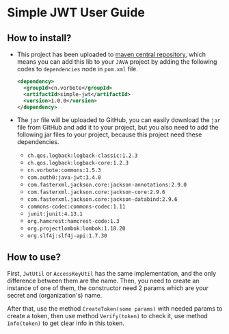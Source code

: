# Simple JWT User Guide

## How to install?

- This project has been uploaded to [maven central repository](https://repo1.maven.org/maven2/cn/vorbote), which means
  you can add this lib to your `JAVA` project by adding the following codes to `dependencies` node in `pom.xml` file.
  ```xml
  <dependency>
    <groupId>cn.vorbote</groupId>
    <artifactId>simple-jwt</artifactId>
    <version>1.0.0</version>
  </dependency>
  ```

- The `jar` file will be uploaded to GitHub, you can easily download the `jar` file from GitHub and add it to your
  project, but you also need to add the following jar files to your project, because this project need these
  dependencies.
    - `ch.qos.logback:logback-classic:1.2.3`
    - `ch.qos.logback:logback-core:1.2.3`
    - `cn.vorbote:commons:1.5.3`
    - `com.auth0:java-jwt:3.4.0`
    - `com.fasterxml.jackson.core:jackson-annotations:2.9.0`
    - `com.fasterxml.jackson.core:jackson-core:2.9.6`
    - `com.fasterxml.jackson.core:jackson-databind:2.9.6`
    - `commons-codec:commons-codec:1.11`
    - `junit:junit:4.13.1`
    - `org.hamcrest:hamcrest-code:1.3`
    - `org.projectlombok:lombok:1.18.20`
    - `org.slf4j:slf4j-api:1.7.30`

## How to use?

First, `JwtUtil` or `AccessKeyUtil` has the same implementation, and the only difference between them are the name.
Then, you need to create an instance of one of them, the constructor need 2 params which are your secret and
(organization's) name.

After that, use the method `CreateToken(some params)` with needed params to create a token, then use
method `Verify(token)` to check it, use method `Info(token)` to get clear info in this token.